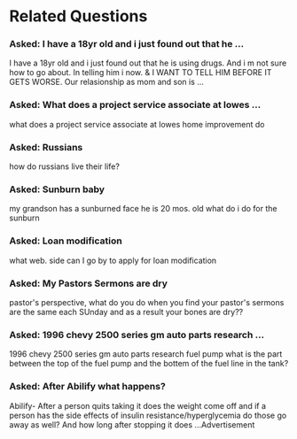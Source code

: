 #  Related Questions


###  Asked: I have a 18yr old and i just found out that he ...
I have a 18yr old and i just found out that he is using drugs. And i m not sure how
to go about. In telling him i now. & I WANT TO TELL HIM BEFORE IT GETS WORSE.
Our relasionship as mom and son is ...
###  Asked: What does a project service associate at lowes ...
what does a project service associate at lowes home improvement do
###  Asked: Russians
how do russians live their life?
###  Asked: Sunburn baby
my grandson has a sunburned face he is 20 mos. old what do i do for the sunburn
###  Asked: Loan modification
what web. side can I go by to apply for loan modification
###  Asked: My Pastors Sermons are dry
pastor's perspective, what do you do when you find your pastor's sermons are the
same each SUnday and as a result your bones are dry??
###  Asked: 1996 chevy 2500 series gm auto parts research ...
1996 chevy 2500 series gm auto parts research fuel pump what is the part between
the top of the fuel pump and the bottem of the fuel line in the tank?
###  Asked: After Abilify what happens?
Abilify- After a person quits taking it does the weight come off and if a person
has the side effects of insulin resistance/hyperglycemia do those go away as well?
And how long after stopping it does ...Advertisement
